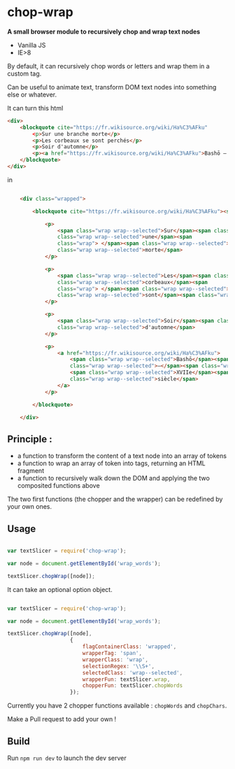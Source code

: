 # chop-wrap

**A small browser module to recursively chop and wrap text nodes**

* Vanilla JS
* IE>8

By default, it can recursively chop words or letters and wrap them in a custom tag.

Can be useful to animate text, transform DOM text nodes into something else or whatever.

It can turn this html

```html
<div>
    <blockquote cite="https://fr.wikisource.org/wiki/Ha%C3%AFku"
        <p>Sur une branche morte</p>
        <p>Les corbeaux se sont perchés</p>
        <p>Soir d'automne</p>
        <p><a href="https://fr.wikisource.org/wiki/Ha%C3%AFku">Bashō – XVIIe siècle</a></p>
    </blockquote>
</div>
```

in

```html

    <div class="wrapped">

        <blockquote cite="https://fr.wikisource.org/wiki/Ha%C3%AFku"><span class="wrap"></span>

            <p>
                <span class="wrap wrap--selected">Sur</span><span class="wrap"> </span><span
                class="wrap wrap--selected">une</span><span
                class="wrap"> </span><span class="wrap wrap--selected">branche</span><span class="wrap"> </span><span
                class="wrap wrap--selected">morte</span>
            </p>

            <p>
                <span class="wrap wrap--selected">Les</span><span class="wrap"> </span><span
                class="wrap wrap--selected">corbeaux</span><span
                class="wrap"> </span><span class="wrap wrap--selected">se</span><span class="wrap"> </span><span
                class="wrap wrap--selected">sont</span><span class="wrap"> </span><span class="wrap wrap--selected">perchés</span>
            </p>

            <p>
                <span class="wrap wrap--selected">Soir</span><span class="wrap"> </span><span
                class="wrap wrap--selected">d'automne</span>
            </p>

            <p>
                <a href="https://fr.wikisource.org/wiki/Ha%C3%AFku">
                    <span class="wrap wrap--selected">Bashō</span><span class="wrap"> </span><span
                    class="wrap wrap--selected">–</span><span class="wrap"> </span>
                    <span class="wrap wrap--selected">XVIIe</span><span class="wrap"> </span><span
                    class="wrap wrap--selected">siècle</span>
                </a>
            </p>

        </blockquote>

    </div>
```

## Principle :

* a function to transform the content of a text node into an array of tokens
* a function to wrap an array of token into tags, returning an HTML fragment
* a function to recursively walk down the DOM and applying the two composited functions above

The two first functions (the chopper and the wrapper) can be redefined by your own ones.


## Usage


```javascript

var textSlicer = require('chop-wrap');

var node = document.getElementById('wrap_words');

textSlicer.chopWrap([node]);

```

It can take an optional option object.

```javascript

var textSlicer = require('chop-wrap');

var node = document.getElementById('wrap_words');

textSlicer.chopWrap([node],
                    {
                        flagContainerClass: 'wrapped',
                        wrapperTag: 'span',
                        wrapperClass: 'wrap',
                        selectionRegex: '\\S+',
                        selectedClass: 'wrap--selected',
                        wrapperFun: textSlicer.wrap,
                        chopperFun: textSlicer.chopWords
                    });

```

Currently you have 2 chopper functions available : `chopWords` and `chopChars`.

Make a Pull request to add your own !

## Build

Run `npm run dev` to launch the dev server






